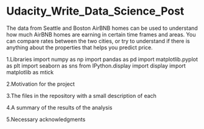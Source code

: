 # Udacity_Write_Data_Science_Post
The data from Seattle and Boston AirBNB homes can be used to understand how much AirBNB homes are earning in certain time frames and areas. You can compare rates between the two cities, or try to understand if there is anything about the properties that helps you predict price.

1.Libraries
import numpy as np
import pandas as pd
import matplotlib.pyplot as plt
import seaborn as sns
from IPython.display import display
import matplotlib as mtick

2.Motivation for the project

3.The files in the repository with a small description of each

4.A summary of the results of the analysis

5.Necessary acknowledgments

